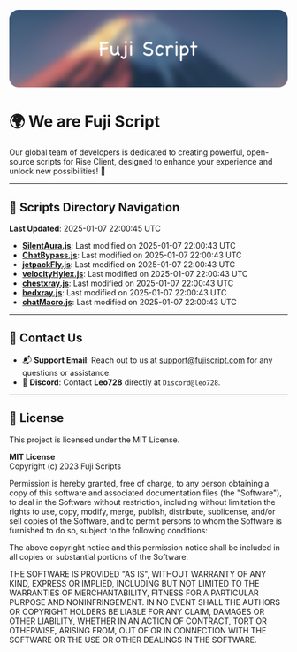 ![Banner](.github/b.webp)

# 🌍 **We are Fuji Script**

Our global team of developers is dedicated to creating powerful, open-source scripts for Rise Client, designed to enhance your experience and unlock new possibilities! 🌟

---
<!-- SCRIPTS_NAVIGATION_START -->
## 📂 **Scripts Directory Navigation**

**Last Updated**: 2025-01-07 22:00:45 UTC

- **[SilentAura.js](scripts/SilentAura.js)**: Last modified on 2025-01-07 22:00:43 UTC
- **[ChatBypass.js](scripts/ChatBypass.js)**: Last modified on 2025-01-07 22:00:43 UTC
- **[jetpackFly.js](scripts/jetpackFly.js)**: Last modified on 2025-01-07 22:00:43 UTC
- **[velocityHylex.js](scripts/velocityHylex.js)**: Last modified on 2025-01-07 22:00:43 UTC
- **[chestxray.js](scripts/chestxray.js)**: Last modified on 2025-01-07 22:00:43 UTC
- **[bedxray.js](scripts/bedxray.js)**: Last modified on 2025-01-07 22:00:43 UTC
- **[chatMacro.js](scripts/chatMacro.js)**: Last modified on 2025-01-07 22:00:43 UTC

<!-- SCRIPTS_NAVIGATION_END -->

---

## 💬 **Contact Us**  
- 📬 **Support Email**: Reach out to us at [support@fujiscript.com](mailto:support@fujiscript.com) for any questions or assistance.  
- 💬 **Discord**: Contact **Leo728** directly at `Discord@leo728`.

---

## 📜 **License**

This project is licensed under the MIT License.  

**MIT License**  
Copyright (c) 2023 Fuji Scripts  

Permission is hereby granted, free of charge, to any person obtaining a copy of this software and associated documentation files (the "Software"), to deal in the Software without restriction, including without limitation the rights to use, copy, modify, merge, publish, distribute, sublicense, and/or sell copies of the Software, and to permit persons to whom the Software is furnished to do so, subject to the following conditions:  

The above copyright notice and this permission notice shall be included in all copies or substantial portions of the Software.  

THE SOFTWARE IS PROVIDED "AS IS", WITHOUT WARRANTY OF ANY KIND, EXPRESS OR IMPLIED, INCLUDING BUT NOT LIMITED TO THE WARRANTIES OF MERCHANTABILITY, FITNESS FOR A PARTICULAR PURPOSE AND NONINFRINGEMENT. IN NO EVENT SHALL THE AUTHORS OR COPYRIGHT HOLDERS BE LIABLE FOR ANY CLAIM, DAMAGES OR OTHER LIABILITY, WHETHER IN AN ACTION OF CONTRACT, TORT OR OTHERWISE, ARISING FROM, OUT OF OR IN CONNECTION WITH THE SOFTWARE OR THE USE OR OTHER DEALINGS IN THE SOFTWARE.  
